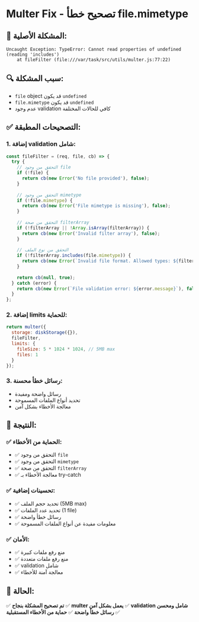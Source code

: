 # Multer Fix - تصحيح خطأ file.mimetype

## 🚨 **المشكلة الأصلية:**
```
Uncaught Exception: TypeError: Cannot read properties of undefined (reading 'includes')
    at fileFilter (file:///var/task/src/utils/multer.js:77:22)
```

## 🔍 **سبب المشكلة:**
- `file` object قد يكون `undefined`
- `file.mimetype` قد يكون `undefined`
- عدم وجود validation كافي للحالات المختلفة

## ✅ **التصحيحات المطبقة:**

### **1. إضافة validation شامل:**
```javascript
const fileFilter = (req, file, cb) => {
  try {
    // التحقق من وجود file
    if (!file) {
      return cb(new Error('No file provided'), false);
    }
    
    // التحقق من وجود mimetype
    if (!file.mimetype) {
      return cb(new Error('File mimetype is missing'), false);
    }
    
    // التحقق من صحة filterArray
    if (!filterArray || !Array.isArray(filterArray)) {
      return cb(new Error('Invalid filter array'), false);
    }
    
    // التحقق من نوع الملف
    if (!filterArray.includes(file.mimetype)) {
      return cb(new Error(`Invalid file format. Allowed types: ${filterArray.join(', ')}`), false);
    }
    
    return cb(null, true);
  } catch (error) {
    return cb(new Error(`File validation error: ${error.message}`), false);
  }
};
```

### **2. إضافة limits للحماية:**
```javascript
return multer({ 
  storage: diskStorage({}), 
  fileFilter,
  limits: {
    fileSize: 5 * 1024 * 1024, // 5MB max
    files: 1
  }
});
```

### **3. رسائل خطأ محسنة:**
- رسائل واضحة ومفيدة
- تحديد أنواع الملفات المسموحة
- معالجة الأخطاء بشكل آمن

## 🎯 **النتيجة:**

### ✅ **الحماية من الأخطاء:**
- ✅ التحقق من وجود `file`
- ✅ التحقق من وجود `mimetype`
- ✅ التحقق من صحة `filterArray`
- ✅ معالجة الأخطاء بـ try-catch

### ✅ **تحسينات إضافية:**
- ✅ تحديد حجم الملف (5MB max)
- ✅ تحديد عدد الملفات (1 file)
- ✅ رسائل خطأ واضحة
- ✅ معلومات مفيدة عن أنواع الملفات المسموحة

### ✅ **الأمان:**
- ✅ منع رفع ملفات كبيرة
- ✅ منع رفع ملفات متعددة
- ✅ validation شامل
- ✅ معالجة آمنة للأخطاء

## 🚀 **الحالة:**
✅ **تم تصحيح المشكلة بنجاح**
✅ **multer يعمل بشكل آمن**
✅ **validation شامل ومحسن**
✅ **رسائل خطأ واضحة**
✅ **حماية من الأخطاء المستقبلية** 